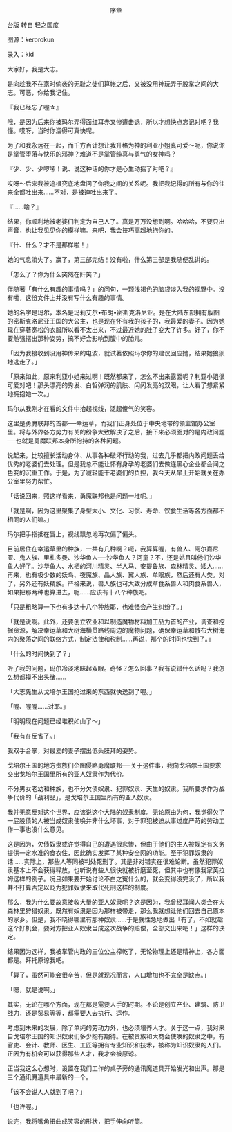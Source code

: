 <p align="center">序章</p>

台版 转自 轻之国度

图源：kerorokun

录入：kid

大家好，我是大志。

是向趁我不在家时偷袭的无耻之徒们算帐之后，又被没用神玩弄于股掌之间的大志。可恶，你给我记住。

『我已经忘了喔☆』

哦，是因为后来你被玛尔弄得面红耳赤又惨遭击退，所以才想快点忘记对吧？我懂。哎呀，当时你溜得可真快呢。

为了和我永远在一起，而千方百计想让我升格为神的利亚小姐真可爱～呃，你说你是掌管堕落与快乐的邪神？难道不是掌管纯真与勇气的女神吗？

『少、少、少啰嗦！说、说这种话的你才是心生动摇了对吧？』

哎呀～后来我被追根究底地盘问了你我之间的关系呢。我把我记得的所有与你的往来全都吐出来……不对，是被迫吐出来了。

『……啥？』

结果，你顺利地被老婆们判定为自己人了。真是万万没想到啊。哈哈哈，不要只出声音，也让我见见你的模样嘛。来吧，我会技巧高超地抱你的。

『什、什么？才不是那样啦！』

她的气息消失了。赢了，第三部完结！没有啦，什么第三部是我随便乱讲的。

「怎么了？你为什么突然在奸笑？」

伴随著「有什么有趣的事情吗？」的问句，一颗浅褐色的脑袋淡入我的视野中。没有啦，这份文件上并没有写什么有趣的事情。

她的名字是玛尔，本名是玛莉艾尔•布朗•密斯克洛尼亚。是在大陆东部拥有版图的密斯克洛尼亚王国的大公主，也是现在怀有我的孩子的，我最爱的妻子。因为她现在穿著宽松的衣服所以看不太出来，不过最近她的肚子变大了许多。好了，你不要勉强摆出那种姿势，搞不好会影响到腹中的胎儿。

「因为我接收到没用神传来的电波，就试著依照玛尔你的建议回应她，结果她狼狈地逃走了。」

「原来如此，原来利亚小姐来过啊！既然都来了，怎么不出来露面呢？利亚小姐很可爱对吧！那头漂亮的秀发、白皙弹润的肌肤、闪闪发亮的双眼，让人看了想紧紧地拥抱她一次。」

玛尔从我刚才在看的文件中抬起视线，泛起傻气的笑容。

这里是勇魔联邦的首都──幸运草，而我们正身处位于中央地带的领主馆办公室里。将与外界各方势力有关的纷争大致解决了之后，接下来必须面对的是内政问题──也就是勇魔联邦本身所抱持的各种问题。

说起来，比较擅长活动身体、从事各种破坏行动的我，过去几乎都把内政问题丢给优秀的老婆们去处理。但是我总不能让怀有身孕的老婆们去做连黑心企业都会闻之色变的沉重工作。于是，为了减轻能干老婆们的负担，我今天从早上开始就关在办公室里努力帮忙。

「话说回来，照这样看来，勇魔联邦也是问题一堆呢。」

「就是啊，因为这里聚集了身型大小、文化、习惯、寿命、饮食生活等各方面都不相同的人们嘛。」

玛尔把手指抵在唇上，视线飘忽地再次偏了偏头。

目前居住在幸运草里的种族，一共有几种啊？呃，我算算喔，有兽人、阿尔嘉尼亚、鬼人族、里札多曼、沙华鱼人──沙华鱼人？河童？不，还是姑且叫他们沙华鱼人好了。沙华鱼人、水栖的河川精灵、半人马、安提鲁族、森林精灵、矮人……再来，也有极少数的妖鸟、夜魔族、晶人族、翼人族、单眼族，然后还有人类。对了，另外还有妖精族。严格来说，兽人族也可大致分成草食系兽人和肉食系兽人，如果把那两种也算进去，呃……应该有十八个种族吧。

「只是粗略算一下也有多达十八个种族耶，也难怪会产生纠纷了。」

「就是说啊。此外，还要创立农业和以制造魔物材料加工品为首的产业，调查和挖掘资源，解决幸运草和大树海横贯路线周边的魔物问题，确保幸运草和散布大树海内的聚落之间的联络方式，制定法律和税制……再说，那个的时间也快到了。」

「什么的时间快到了？」

听了我的问题，玛尔冷淡地眯起双眼。奇怪？怎么回事？我有说错什么话吗？我怎么想都摸不出头绪……

「大志先生从戈培尔王国抢过来的东西就快送到了喔。」

「喔、喔喔……对耶。」

「明明现在问题已经堆积如山了～」

「我有在反省了。」

我双手合掌，对最爱的妻子摆出低头膜拜的姿势。

戈培尔王国的地方贵族们企图侵略勇魔联邦──关于这件事，我向戈培尔王国要求交出戈培尔王国里所有的亚人奴隶作为代价。

不分男女老幼和种族，也不分欠债奴隶、犯罪奴隶、天生的奴隶。我所要求作为战争代价的「战利品」，是戈培尔王国里所有的亚人奴隶。

我并无意反对这个世界，应该说这个大陆的奴隶制度。无论原由为何，我觉得欠了一屁股债的人被当成奴隶使唤并非什么坏事，对于罪犯被迫从事过度严苛的劳动工作一事也没什么意见。

这是因为，欠债奴隶或许觉得自己的遭遇很悲惨，但由于他们的主人被规定有义务提供一定水准的食衣住，因此确实发挥了某种安全网的功能。至于犯罪奴隶的话……实际上，那些人等同被判处死刑了。其是非对错实在很难论断。虽然犯罪奴隶基本上不会获得释放，也听说有些人很快就被折磨至死，但其中也有像我家芙拉姆这样的例子。况且如果要开始讨论不白之冤什么的，就会变得没完没了，所以我并不打算否定以贬为犯罪奴隶来取代死刑这样的制度。

那么，我为什么要故意接收大量的亚人奴隶呢？这是因为，我曾经耳闻人类会在大森林里狩猎奴隶。既然有奴隶是因为那样被带走，那么我就想让他们回去自己原本的家乡。但是，我不晓得哪里有那种奴隶……于是就性急地做出「有了，不如就趁这个好机会，要对方把亚人奴隶当成这次战争的赔偿，全部交出来吧！」这样的决定。

结果因为这样，我被掌管内政的三位公主榨乾了，无论物理上还是精神上，各方面都是。拜托原谅我吧。

「算了，虽然可能会很辛苦，但是就现况而言，人口增加也不完全是缺点。」

「嗯，就是说啊。」

其实，无论在哪个方面，现在都是需要人手的时期。不论是创立产业、建筑、防卫战力，还是贸易等等，都需要人去执行、运作。

考虑到未来的发展，除了单纯的劳动力外，也必须培养人才。关于这一点，我对来自戈培尔王国的知识奴隶们多少抱有期待。在被贵族和大商会使唤的奴隶之中，有官吏、会计、教师、医生、工匠等拥有专业知识和技术，被称为知识奴隶的人们。正因为有机会可以获得那些人才，我才会被原谅。

正当我这么心想时，设置在我们工作的桌子旁的通讯魔道具开始发光和出声。那是三个通讯魔道具中最新的一个。

「该不会说人人就到了吧？」

「也许喔。」

说完，我将嘴角扭曲成笑容的形状，把手伸向听筒。

